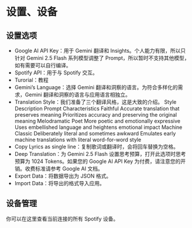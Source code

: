 # 设置、设备

## 设置选项
- Google AI API Key：用于 Gemini 翻译和 Insights。个人能力有限，所以只针对 Gemini 2.5 Flash 系列模型调整了 Prompt，所以暂时不支持其他模型，如有需要可以自行编译。
- Spotify API：用于与 Spotify 交互。
- Turorial：教程
- Gemini’s Language：选择 Gemini 翻译和洞察的语言。为符合多样化的需求，Gemini 翻译和洞察的语言与应用语言相独立。
- Translation Style：我们准备了三个翻译风格，这是大致的介绍。
Style	Description	Prompt Characteristics
Faithful	Accurate translation that preserves meaning	Prioritizes accuracy and preserving the original meaning
Melodramatic Poet	More poetic and emotionally expressive	Uses embellished language and heightens emotional impact
Machine Classic	Deliberately literal and sometimes awkward	Emulates early machine translations with literal word-for-word style
- Copy Lyrics as single line：复制歌词或翻译时，会将回车替换为空格。
- Deep Translation：为 Gemini 2.5 Flash 设置思考预算，打开此选项时思考预算为 1024 Tokens。如果您的 Google AI API Key 为付费，请注意您的开销。收费标准请参考 Google AI 文档。
- Export Data：将数据导出为 JSON 格式。
- Import Data：将导出的格式导入应用。
## 设备管理
你可以在这里查看当前连接的所有 Spotify 设备。